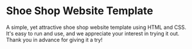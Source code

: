 # Shoe Shop Website Template

A simple, yet attractive shoe shop website template using HTML and CSS. It's easy to run and use, and we appreciate your interest in trying it out. Thank you in advance for giving it a try!

